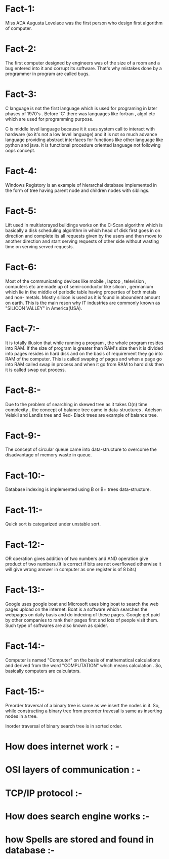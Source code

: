 # Fact-1:

Miss ADA Augusta Lovelace was the first person who design first algorithm of computer.

# Fact-2:

The first computer designed by engineers was of the size of a room and a bug entered into it and corrupt its software. That's why mistakes done by a programmer in program are called bugs.

# Fact-3:

C language is not the first language which is used for programing in later phases of 1970's . Before 'C' there was languages like fortran , algol etc which are used for programming purpose.

C is middle level language because it it uses system call to interact with hardware (so it's not a low level language) and it is not so much advance language providing abstract interfaces for functions like other language like python and java. It is functional procedure oriented language not following oops concept.

# Fact-4:

Windows Registory is an example of hierarchal database implemented in the form of tree having parent node and children nodes with siblings. 

# Fact-5:

Lift used in multistorayed buildings works on the C-Scan algorithm which is basically a disk scheduling algorithm in which head of disk first goes in on direction and complete its all requests given by the users and then move to another direction and start serving requests of other side without wasting time on serving served requests.

# Fact-6:

Most of the communicating devices like mobile , laptop , television , computers etc are made up of semi-conductor like silicon , germanium which lie in the middle of periodic table having properties of both metals and non- metals. 
Mostly silicon is used as it is found in aboundent amount on earth. This is the main reson why IT industries are commonly known as "SILICON VALLEY" in America(USA).

# Fact-7:-

It is totally illusion that while running a program , the whole program resides into RAM. If the size of program is greater than RAM's size then it is divided into pages resides in hard disk and on the basis of requirement they go into RAM of the computer. This is called swaping of pages and when a page go into RAM called swap in process and when it go from RAM to hard disk then it is called swap out process. 

# Fact-8:-

Due to the problem of searching in skewed tree as it takes O(n) time complexity , the concept of balance tree came in data-structures . Adelson Velskii and Landis tree and Red- Black trees are example of balance tree.

# Fact-9:-

The concept of circular queue came into data-structure to overcome the disadvantage of memory waste in queue.

# Fact-10:-

Database indexing is implemented using B or B+ trees data-structure.

# Fact-11:-

Quick sort is categarized under unstable sort.

# Fact-12:-

OR operation gives addition of two numbers and AND operation give product of two numbers.(It is correct if bits are not overflowed otherwise it will give wrong answer in computer as one register is of 8 bits)

# Fact-13:-

Google uses google boat and Microsoft uses bing boat to search the web pages upload on the internet. Boat is a software which searches the webpages on daily basis and do indexing of these pages. Google get paid by other companies to rank their pages first and lots of people visit them. Such type of softwares are also known as spider.

# Fact-14:-

Computer is named "Computer" on the basis of mathematical calculations and derived from the word "COMPUTATION" which means calculation . So, basically computers are calculators. 

# Fact-15:-

Preorder traversal of a binary tree is same as we insert the nodes in it. So, while constructing a binary tree from preorder travesal is same as inserting nodes in a tree.

Inorder traversal of binary search tree is in sorted order.

# How does internet work : - 


# OSI layers of communication : - 


# TCP/IP protocol :-

# How does search engine works :-

# how Spells are stored and found in database :-



